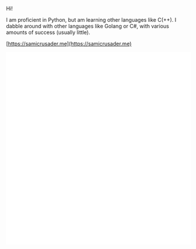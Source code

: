 Hi!

I am proficient in Python, but am learning other languages like C(++). I dabble around with other languages like Golang or C#, with various amounts of success (usually little).

[https://samicrusader.me](https://samicrusader.me)

![Metrics](/github-metrics.svg)
